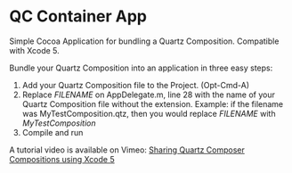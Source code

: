 QC Container App
================

Simple Cocoa Application for bundling a Quartz Composition.  Compatible with Xcode 5.


Bundle your Quartz Composition into an application in three easy steps:

1. Add your Quartz Composition file to the Project. (Opt-Cmd-A)
2. Replace _FILENAME_ on AppDelegate.m, line 28 with the name of your Quartz Composition file without the extension. Example: if the filename was MyTestComposition.qtz, then you would replace _FILENAME_ with _MyTestComposition_
3. Compile and run
    
A tutorial video is available on Vimeo: [Sharing Quartz Composer Compositions using Xcode 5](https://vimeo.com/86476026)
